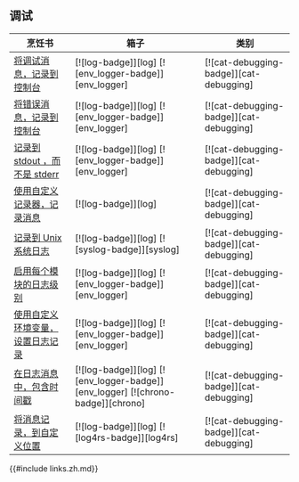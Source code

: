 ## 调试

| 烹饪书                                                | 箱子                                                                            | 类别                                    |
| ----------------------------------------------------- | ------------------------------------------------------------------------------- | --------------------------------------- |
| [将调试消息，记录到控制台][ex-log-debug]                | [![log-badge]][log] [![env_logger-badge]][env_logger]                           | [![cat-debugging-badge]][cat-debugging] |
| [将错误消息，记录到控制台][ex-log-error]                | [![log-badge]][log] [![env_logger-badge]][env_logger]                           | [![cat-debugging-badge]][cat-debugging] |
| [记录到 stdout ，而不是 stderr][ex-log-stdout]          | [![log-badge]][log] [![env_logger-badge]][env_logger]                           | [![cat-debugging-badge]][cat-debugging] |
| [使用自定义记录器，记录消息][ex-log-custom-logger]      | [![log-badge]][log]                                                             | [![cat-debugging-badge]][cat-debugging] |
| [记录到 Unix 系统日志][ex-log-syslog]                 | [![log-badge]][log] [![syslog-badge]][syslog]                                   | [![cat-debugging-badge]][cat-debugging] |
| [启用每个模块的日志级别][ex-log-mod]                  | [![log-badge]][log] [![env_logger-badge]][env_logger]                           | [![cat-debugging-badge]][cat-debugging] |
| [使用自定义环境变量，设置日志记录][ex-log-env-variable] | [![log-badge]][log] [![env_logger-badge]][env_logger]                           | [![cat-debugging-badge]][cat-debugging] |
| [在日志消息中，包含时间戳][ex-log-timestamp]            | [![log-badge]][log] [![env_logger-badge]][env_logger] [![chrono-badge]][chrono] | [![cat-debugging-badge]][cat-debugging] |
| [将消息记录，到自定义位置][ex-log-custom]               | [![log-badge]][log] [![log4rs-badge]][log4rs]                                   | [![cat-debugging-badge]][cat-debugging] |

[ex-log-debug]: development_tools/debugging/log.zh.html#log-a-debug-message-to-the-console
[ex-log-error]: development_tools/debugging/log.zh.html#log-an-error-message-to-the-console
[ex-log-stdout]: development_tools/debugging/log.zh.html#log-to-stdout-instead-of-stderr
[ex-log-custom-logger]: development_tools/debugging/log.zh.html#log-messages-with-a-custom-logger
[ex-log-syslog]: development_tools/debugging/log.zh.html#log-to-the-unix-syslog
[ex-log-mod]: development_tools/debugging/config_log.zh.html#enable-log-levels-per-module
[ex-log-env-variable]: development_tools/debugging/config_log.zh.html#use-a-custom-environment-variable-to-set-up-logging
[ex-log-timestamp]: development_tools/debugging/config_log.zh.html#include-timestamp-in-log-messages
[ex-log-custom]: development_tools/debugging/config_log.zh.html#log-messages-to-a-custom-location

{{#include links.zh.md}}
